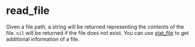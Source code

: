 # read_file

Given a file path, a string will be returned representing the contents of the file. `nil` will be returned if the file does not exist. You can use [stat_file](stat_file.md) to get additional information of a file.
